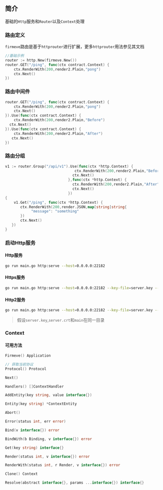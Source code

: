## 简介
基础的`Http`服务和`Router`以及`Context`处理

### 路由定义
`firmeve`路由是基于`httprouter`进行扩展，更多`httprouter`用法参见其文档

```go
//基础示例
router := http.New(firmeve.New())
router.GET("/ping", func(ctx contract.Context) {
    ctx.RenderWith(200,render2.Plain,"pong")
    ctx.Next()
})
```

### 路由中间件
```go
router.GET("/ping", func(ctx contract.Context) {
    ctx.RenderWith(200,render2.Plain,"pong")
    ctx.Next()
}).Use(func(ctx contract.Context) {
    ctx.RenderWith(200,render2.Plain,"Before")
  ctx.Next()
}).Use(func(ctx contract.Context) {
    ctx.RenderWith(200,render2.Plain,"After")
   ctx.Next()
})
```

### 路由分组
```go
v1 := router.Group("/api/v1").Use(func(ctx *http.Context) {
                                ctx.RenderWith(200,render2.Plain,"Before")
                               ctx.Next()
                             },func(ctx *http.Context) {
                               ctx.RenderWith(200,render2.Plain,"After")
                               ctx.Next()
                             })
{
	v1.Get("/ping", func(ctx *http.Context) {
       ctx.RenderWith(200,render.JSON,map[string]string{
       	    "message": "something"
       })
       ctx.Next()
   })
}
```


### 启动Http服务

#### Http服务
```bash
go run main.go http:serve --host=0.0.0.0:22182
```

#### Https服务
```bash
go run main.go http:serve --host=0.0.0.0:22182 --key-file=server.key --cert-file=server.crt
```

#### Http2服务
```bash
go run main.go http:serve --host=0.0.0.0:22182 --key-file=server.key --cert-file=server.crt --http2
```

> 假设`server.key`,`server.crt`和`main`在同一目录


### Context

#### 可用方法
```go
Firmeve() Application

// 获取当前协议
Protocol() Protocol

Next()

Handlers() []ContextHandler

AddEntity(key string, value interface{})

Entity(key string) *ContextEntity

Abort()

Error(status int, err error)

Bind(v interface{}) error

BindWith(b Binding, v interface{}) error

Get(key string) interface{}

Render(status int, v interface{}) error

RenderWith(status int, r Render, v interface{}) error

Clone() Context

Resolve(abstract interface{}, params ...interface{}) interface{}
```
